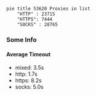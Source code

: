 
```mermaid
pie title 53620 Proxies in list
    "HTTP" : 23715
    "HTTPS": 7444
    "SOCKS" : 28765
```

### Some Info
#### Average Timeout

- mixed: 3.5s
- http: 1.7s
- https: 8.2s
- socks: 5.0s